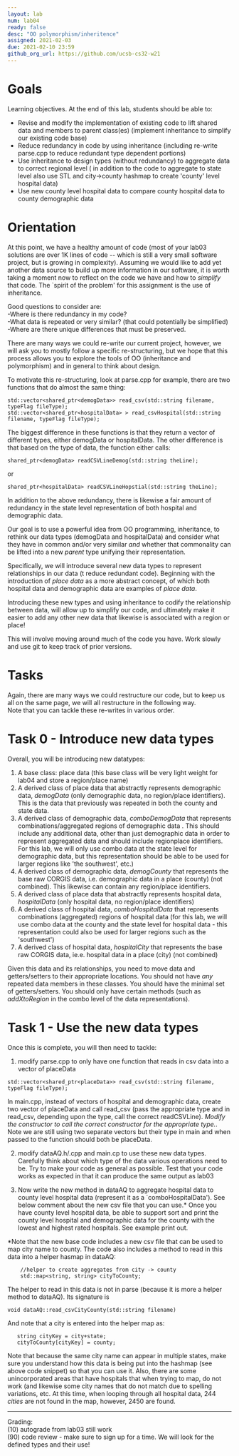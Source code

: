 ```yaml
---
layout: lab
num: lab04	
ready: false
desc: "OO polymorphism/inheritence"
assigned: 2021-02-03 
due: 2021-02-10 23:59
github_org_url: https://github.com/ucsb-cs32-w21
---
```


Goals
=====

Learning objectives. At the end of this lab, students should be able to:

-  Revise and modify the implementation of existing code to lift shared data and members to parent class(es) (implement inheritance to simplify our existing code base)
-  Reduce redundancy in code by using inheritance (including re-write parse.cpp to reduce redundant type dependent portions)
-  Use inheritance to design types (without redundancy) to aggregate data to correct regional level ( in addition to the code to aggregate to state level also use STL and city->county hashmap to create 'county' level hospital data)
-  Use new county level hospital data to compare county hospital data to county demographic data


Orientation
============
At this point, we have a healthy amount of code (most of your lab03 solutions are over 1K lines of code -- which is still a very small software project, but 
is growing in complexity).  Assuming we would like to add yet another data source to build up more information in our software, it is worth taking a moment now
to reflect on the code we have and how to *simplify* that code.  The `spirit of the problem' for this assignment is the use of inheritance.

Good questions to consider are: <br>
-Where is there redundancy in my code?<br>
-What data is repeated or very similar? (that could potentially be simplified)<br>
-Where are there unique differences that must be preserved.

There are many ways we could re-write our current project, however, we will ask you to mostly follow a specific re-structuring, but we hope that this 
process allows you to explore the tools of OO (inheritance and polymorphism) and in general to think about design.

To motivate this re-structuring, look at parse.cpp for example, there are two functions that do almost the same thing:
```
std::vector<shared_ptr<demogData>> read_csv(std::string filename, typeFlag fileType);
std::vector<shared_ptr<hospitalData> > read_csvHospital(std::string filename, typeFlag fileType);
```
The biggest difference in these functions is that they return a vector of different types, either demogData or hospitalData.  The other difference is that based
on the type of data, the function either calls:
```
shared_ptr<demogData> readCSVLineDemog(std::string theLine);
```
or
```
shared_ptr<hospitalData> readCSVLineHopstial(std::string theLine);
```

In addition to the above redundancy, there is likewise a fair amount of redundancy in the state level representation of both hospital and demographic data.

Our goal is to use a powerful idea from OO programming, inheritance, to rethink our data types (demogData and hospitalData) and consider what they
have in common and/or very similar *and* whether that commonality can be lifted into a new *parent* type unifying their representation.  

Specifically,
we will introduce several new data types to represent relationships in our data (t reduce redundant code).  Beginning with the introduction of *place data* as a more abstract concept, of which both hospital data and demographic data are examples of *place data*.

Introducing these new types and using inheritance to codify the relationship between data, will allow up to simplify our code, 
and ultimately
make it easier to add any other new data that likewise is associated with a region or place!  

This will involve moving around much of the code you have.  Work slowly and use git to keep track of prior versions.

Tasks
============

Again, there are many ways we could restructure our code, but to keep us all on the same page, we will all restructure in the following way.  
Note that you can tackle these re-writes in various order.

Task 0 - Introduce new data types
============
Overall, you will be introducing new datatypes:
1) A base class: place data (this base class will be very light weight for lab04 and store a region/place name)
2) A derived class of place data that abstractly represents demographic data, *demogData* (only demographic data, no region/place identifiers).  This is the data that previously was repeated in both the county and state data.
3) A derived class of demographic data, *comboDemogData* that represents combinations/aggregated regions of demographic data .  This should include any additional data, other than just demographic
data in order to represent aggregated data and should include regionplace identifiers. For this lab, we will
only use combo data at the state level for demographic data, but this representation should be able to be used for larger regions like 'the southwest', etc.)
4) A derived class of demographic data, *demogCounty* that represents the base raw CORGIS data, i.e. demographic data in a place (county) (not combined).  This likewise can contain any region/place identifiers.
5) A derived class of place data that abstractly represents hospital data, *hospitalData* (only hospital data, no region/place identifiers)
6) A derived class of hospital data, *comboHospitalData* that represents combinations (aggregated) regions of hospital data (for this lab, we will
use combo data at the county and the state level for hospital data - this representation could also be used for larger regions such as the 'southwest')
7) A derived class of hospital data, *hospitalCity* that represents the base raw CORGIS data, ie.e. hospital data in a place (city) (not combined)

Given this data and its relationships, you need to move data and getters/setters to their appropriate locations.  You should not have *any* repeated
data members in these classes.  You should have the minimal set of getters/setters.  You should only have certain methods (such as *addXtoRegion* in the combo level of the data representations).

Task 1 - Use the new data types
============
Once this is complete, you will then need to tackle:

1) modify parse.cpp to only have one function that reads in csv data into a vector of placeData
```
std::vector<shared_ptr<placeData>> read_csv(std::string filename, typeFlag fileType);
```
In main.cpp, instead of vectors of hospital and demographic data, create two vector of placeData and call read_csv (pass the appropriate type and in read_csv, depending upon the type, call the correct readCSVLine).  *Modify the constructor to call the correct constructor for the appropriate type.*. Note we are still using two separate vectors but their type in main and when passed to the function should both be placeData.

2) modify dataAQ.h/.cpp and main.cp to use these new data types.  Carefully think about which type of the data various operations need to be.  Try to make
your code as general as possible.  Test that your code works as expected in that it can produce the same output as lab03

3) Now write the new method in dataAQ to aggregate hospital data to county level hospital data (represent it as a `comboHospitalData'). See below comment about the new csv file that you can use.* Once you have county level hospital data, be able to support sort and print the county level hospital and demographic data for the county with the lowest and highest rated hospitals.  See example print out.

*Note that the new base code includes a new csv file that can be used to map city name to county.  The code also includes a method to read in this data into a helper hasmap in dataAQ:
```
    //helper to create aggregates from city -> county
    std::map<string, string> cityToCounty;
```
The helper to read in this data is not in parse (because it is more a helper method to dataAQ).  Its signature is
```
void dataAQ::read_csvCityCounty(std::string filename) 
```
And note that a city is entered into the helper map as:
```
   string cityKey = city+state;
   cityToCounty[cityKey] = county;
```

Note that because the same city name can appear in multiple states, make sure you understand how this data is being put into the hashmap (see above code snippet) so that you can use it.  Also, there are some unincorporated areas that have hospitals that when trying to map, do not work (and likewise some city names that do not match due to spelling variations, etc.  At this time, when looping through all hospital data, 244 *cities* are not found in the map, however, 2450 are found.

----
Grading:<br>
(10) autograde from lab03 still work<br>
(90) code review - make sure to sign up for a time.  We will look for the defined types and their use!<br>


